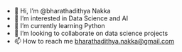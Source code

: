 - 👋 Hi, I’m @bharathadithya Nakka
- 👀 I’m interested in Data Science and AI
- 🌱 I’m currently learning Python
- 💞️ I’m looking to collaborate on data science projects
- 📫 How to reach me bharathadithya.nakka@gmail.com

<!---
bharathadithya-N/bharathadithya-N is a ✨ special ✨ repository because its `README.md` (this file) appears on your GitHub profile.
You can click the Preview link to take a look at your changes.
--->
